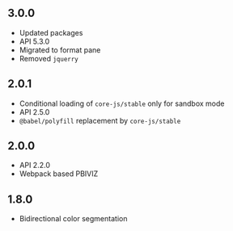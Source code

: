 ## 3.0.0
* Updated packages
* API 5.3.0
* Migrated to format pane
* Removed `jquerry`

## 2.0.1
* Conditional loading of `core-js/stable` only for sandbox mode
* API 2.5.0
* `@babel/polyfill` replacement by `core-js/stable`

## 2.0.0
* API 2.2.0
* Webpack based PBIVIZ

## 1.8.0
* Bidirectional color segmentation
